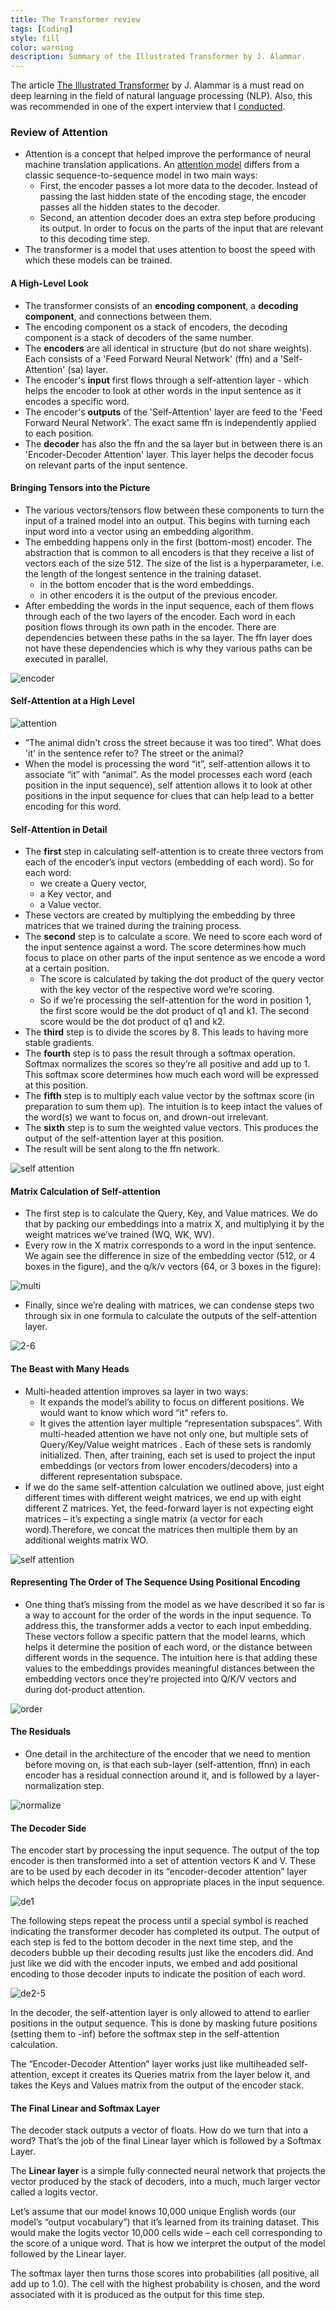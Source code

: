```yaml
---
title: The Transformer review
tags: [Coding]
style: fill
color: warning
description: Summary of the Illustrated Transformer by J. Alammar.
---
```


The article [The Illustrated Transformer](http://jalammar.github.io/illustrated-transformer/) by J. Alammar is a must read on deep learning in the field of natural language processing (NLP). Also, this was recommended in one of the expert interview that I [conducted](https://seduerr91.github.io/blog/experts).

### Review of Attention

- Attention is a concept that helped improve the performance of neural machine translation applications. An [attention model](https://jalammar.github.io/visualizing-neural-machine-translation-mechanics-of-seq2seq-models-with-attention/) differs from a classic sequence-to-sequence model in two main ways:
  - First, the encoder passes a lot more data to the decoder. Instead of passing the last hidden state of the encoding stage, the encoder passes all the hidden states to the decoder.
  - Second, an attention decoder does an extra step before producing its output. In order to focus on the parts of the input that are relevant to this decoding time step.
- The transformer is a model that uses attention to boost the speed with which these models can be trained.

#### A High-Level Look

- The transformer consists of an __encoding component__, a __decoding component__, and connections between them.
- The encoding component os a stack of encoders, the decoding component is a stack of decoders of the same number.
- The __encoders__ are all identical in structure (but do not share weights). Each consists of a 'Feed Forward Neural Network' (ffn) and a 'Self-Attention' (sa) layer.
- The encoder's __input__ first flows through a self-attention layer - which helps the encoder to look at other words in the input sentence as it encodes a specific word.
- The encoder's __outputs__ of the 'Self-Attention' layer are feed to the 'Feed Forward Neural Network'. The exact same ffn is independently applied to each position.
- The __decoder__ has also the ffn and the sa layer but in between there is an 'Encoder-Decoder Attention' layer. This layer helps the decoder focus on relevant parts of the input sentence.

#### Bringing Tensors into the Picture

- The various vectors/tensors flow between these components to turn the input of a trained model into an output. This begins with turning each input word into a vector using an embedding algorithm.
- The embedding happens only in the first (bottom-most) encoder. The abstraction that is common to all encoders is that they receive a list of vectors each of the size 512. The size of the list is a hyperparameter, i.e. the length of the longest sentence in the training dataset.
  - in the bottom encoder that is the word embeddings.
  - in other encoders it is the output of the previous encoder.
- After embedding the words in the input sequence, each of them flows through each of the two layers of the encoder. Each word in each position flows through its own path in the encoder. There are dependencies between these paths in the sa layer. The ffn layer does not have these dependencies which is why they various paths can be executed in parallel.

![encoder](http://jalammar.github.io/images/t/encoder_with_tensors_2.png)

#### Self-Attention at a High Level

![attention](http://jalammar.github.io/images/t/transformer_self-attention_visualization.png)

- ”The animal didn't cross the street because it was too tired”. What does 'it' in the sentence refer to? The street or the animal?
- When the model is processing the word “it”, self-attention allows it to associate “it” with “animal”. As the model processes each word (each position in the input sequence), self attention allows it to look at other positions in the input sequence for clues that can help lead to a better encoding for this word.

#### Self-Attention in Detail

- The __first__ step in calculating self-attention is to create three vectors from each of the encoder’s input vectors (embedding of each word). So for each word:
  - we create a Query vector,
  - a Key vector, and
  - a Value vector.
- These vectors are created by multiplying the embedding by three matrices that we trained during the training process.
- The __second__ step is to calculate a score. We need to score each word of the input sentence against a word. The score determines how much focus to place on other parts of the input sentence as we encode a word at a certain position.
  - The score is calculated by taking the dot product of the query vector with the key vector of the respective word we’re scoring.
  - So if we’re processing the self-attention for the word in position 1, the first score would be the dot product of q1 and k1. The second score would be the dot product of q1 and k2.
- The __third__ step is to divide the scores by 8. This leads to having more stable gradients.
- The __fourth__ step is to pass the result through a softmax operation. Softmax normalizes the scores so they’re all positive and add up to 1. This softmax score determines how much each word will be expressed at this position.
- The __fifth__ step is  to multiply each value vector by the softmax score (in preparation to sum them up). The intuition is to keep intact the values of the word(s) we want to focus on, and drown-out irrelevant.
- The __sixth__ step is to sum the weighted value vectors. This produces the output of the self-attention layer at this position.
- The result will be sent along to the ffn network.

![self attention](http://jalammar.github.io/images/t/self-attention-output.png)

#### Matrix Calculation of Self-attention

- The first step is to calculate the Query, Key, and Value matrices. We do that by packing our embeddings into a matrix X, and multiplying it by the weight matrices we’ve trained (WQ, WK, WV).
- Every row in the X matrix corresponds to a word in the input sentence. We again see the difference in size of the embedding vector (512, or 4 boxes in the figure), and the q/k/v vectors (64, or 3 boxes in the figure):

![multi](http://jalammar.github.io/images/t/self-attention-matrix-calculation.png)

- Finally, since we’re dealing with matrices, we can condense steps two through six in one formula to calculate the outputs of the self-attention layer.

![2-6](http://jalammar.github.io/images/t/self-attention-matrix-calculation-2.png)

#### The Beast with Many Heads

- Multi-headed attention improves sa layer in two ways:
  - It expands the model’s ability to focus on different positions. We would want to know which word “it” refers to.
  - It gives the attention layer multiple “representation subspaces”. With multi-headed attention we have not only one, but multiple sets of Query/Key/Value weight matrices . Each of these sets is randomly initialized. Then, after training, each set is used to project the input embeddings (or vectors from lower encoders/decoders) into a different representation subspace.
- If we do the same self-attention calculation we outlined above, just eight different times with different weight matrices, we end up with eight different Z matrices. Yet, the feed-forward layer is not expecting eight matrices – it’s expecting a single matrix (a vector for each word).Therefore, we concat the matrices then multiple them by an additional weights matrix WO.

![self attention](http://jalammar.github.io/images/t/transformer_multi-headed_self-attention-recap.png)

#### Representing The Order of The Sequence Using Positional Encoding

- One thing that’s missing from the model as we have described it so far is a way to account for the order of the words in the input sequence. To address this, the transformer adds a vector to each input embedding. These vectors follow a specific pattern that the model learns, which helps it determine the position of each word, or the distance between different words in the sequence. The intuition here is that adding these values to the embeddings provides meaningful distances between the embedding vectors once they’re projected into Q/K/V vectors and during dot-product attention.

![order](http://jalammar.github.io/images/t/transformer_positional_encoding_vectors.png)

#### The Residuals

- One detail in the architecture of the encoder that we need to mention before moving on, is that each sub-layer (self-attention, ffnn) in each encoder has a residual connection around it, and is followed by a layer-normalization step.

![normalize](http://jalammar.github.io/images/t/transformer_resideual_layer_norm.png)

#### The Decoder Side

The encoder start by processing the input sequence. The output of the top encoder is then transformed into a set of attention vectors K and V. These are to be used by each decoder in its “encoder-decoder attention” layer which helps the decoder focus on appropriate places in the input sequence.

![de1](http://jalammar.github.io/images/t/transformer_decoding_1.gif)

The following steps repeat the process until a special symbol is reached indicating the transformer decoder has completed its output. The output of each step is fed to the bottom decoder in the next time step, and the decoders bubble up their decoding results just like the encoders did. And just like we did with the encoder inputs, we embed and add positional encoding to those decoder inputs to indicate the position of each word.

![de2-5](http://jalammar.github.io/images/t/transformer_decoding_2.gif)

In the decoder, the self-attention layer is only allowed to attend to earlier positions in the output sequence. This is done by masking future positions (setting them to -inf) before the softmax step in the self-attention calculation.

The “Encoder-Decoder Attention” layer works just like multiheaded self-attention, except it creates its Queries matrix from the layer below it, and takes the Keys and Values matrix from the output of the encoder stack.

#### The Final Linear and Softmax Layer

The decoder stack outputs a vector of floats. How do we turn that into a word? That’s the job of the final Linear layer which is followed by a Softmax Layer.

The __Linear layer__ is a simple fully connected neural network that projects the vector produced by the stack of decoders, into a much, much larger vector called a logits vector.

Let’s assume that our model knows 10,000 unique English words (our model’s “output vocabulary”) that it’s learned from its training dataset. This would make the logits vector 10,000 cells wide – each cell corresponding to the score of a unique word. That is how we interpret the output of the model followed by the Linear layer.

The softmax layer then turns those scores into probabilities (all positive, all add up to 1.0). The cell with the highest probability is chosen, and the word associated with it is produced as the output for this time step.
